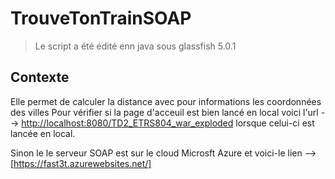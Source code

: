# TrouveTonTrainSOAP #
> Le script  a été édité enn java sous glassfish 5.0.1

## Contexte ##
Elle permet de calculer la distance avec pour informations les coordonnées des villes
Pour vérifier si la page d'acceuil est bien lancé en local voici l'url --> [http://localhost:8080/TD2_ETRS804_war_exploded](http://localhost:8080/TD2_ETRS804_war_exploded) lorsque celui-ci est lancée en local.

Sinon le le serveur SOAP est sur le cloud Microsft Azure et voici-le lien --> [https://fast3t.azurewebsites.net/]

